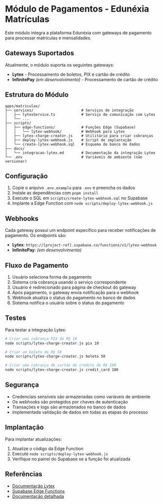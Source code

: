 # Módulo de Pagamentos - Edunéxia Matrículas

Este módulo integra a plataforma Edunéxia com gateways de pagamento para processar matrículas e mensalidades.

## Gateways Suportados

Atualmente, o módulo suporta os seguintes gateways:

- **Lytex** - Processamento de boletos, PIX e cartão de crédito
- **InfinitePay** *(em desenvolvimento)* - Processamento de cartão de crédito

## Estrutura do Módulo

```
apps/matriculas/
├── services/                      # Serviços de integração
│   ├── lytexService.ts            # Serviço de comunicação com Lytex
│   └── ...
├── scripts/
│   ├── edge-functions/            # Funções Edge (Supabase)
│   │   └── lytex-webhook/         # Webhook para Lytex
│   ├── lytex-charge-creator.js    # Utilitário para criar cobranças
│   ├── deploy-lytex-webhook.js    # Script de implantação
│   └── create-lytex-webhook.sql   # Esquema do banco de dados
├── docs/
│   └── integracao-lytex.md        # Documentação da integração Lytex
└── .env                           # Variáveis de ambiente (não versionar)
```

## Configuração

1. Copie o arquivo `.env.example` para `.env` e preencha os dados
2. Instale as dependências com `pnpm install`
3. Execute o SQL em `scripts/create-lytex-webhook.sql` no Supabase
4. Implante a Edge Function com `node scripts/deploy-lytex-webhook.js`

## Webhooks

Cada gateway possui um endpoint específico para receber notificações de pagamento. Os endpoints são:

- **Lytex**: `https://[project-ref].supabase.co/functions/v1/lytex-webhook`
- **InfinitePay**: *(em desenvolvimento)*

## Fluxo de Pagamento

1. Usuário seleciona forma de pagamento
2. Sistema cria cobrança usando o serviço correspondente
3. Usuário é redirecionado para página de checkout do gateway
4. Após pagamento, o gateway envia notificação para o webhook
5. Webhook atualiza o status do pagamento no banco de dados
6. Sistema notifica o usuário sobre o status do pagamento

## Testes

Para testar a integração Lytex:

```bash
# Criar uma cobrança PIX de R$ 10
node scripts/lytex-charge-creator.js pix 10

# Criar um boleto de R$ 50
node scripts/lytex-charge-creator.js boleto 50

# Criar uma cobrança de cartão de crédito de R$ 100
node scripts/lytex-charge-creator.js credit_card 100
```

## Segurança

- Credenciais sensíveis são armazenadas como variáveis de ambiente
- Os webhooks são protegidos por chaves de autenticação
- Transações e logs são armazenados no banco de dados
- Implementada validação de dados em todas as etapas do processo

## Implantação

Para implantar atualizações:

1. Atualize o código da Edge Function
2. Execute `node scripts/deploy-lytex-webhook.js`
3. Verifique no painel do Supabase se a função foi atualizada

## Referências

- [Documentação Lytex](https://docs.lytex.com.br)
- [Supabase Edge Functions](https://supabase.com/docs/guides/functions)
- [Documentação detalhada](./docs/integracao-lytex.md) 